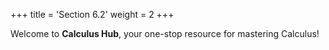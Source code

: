+++
title = 'Section 6.2'
weight = 2
+++


Welcome to **Calculus Hub**, your one-stop resource for mastering Calculus!
